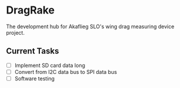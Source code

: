 # DragRake

The development hub for Akaflieg SLO's wing drag measuring device project.

## Current Tasks
- [ ] Implement SD card data long
- [ ] Convert from I2C data bus to SPI data bus
- [ ] Software testing
